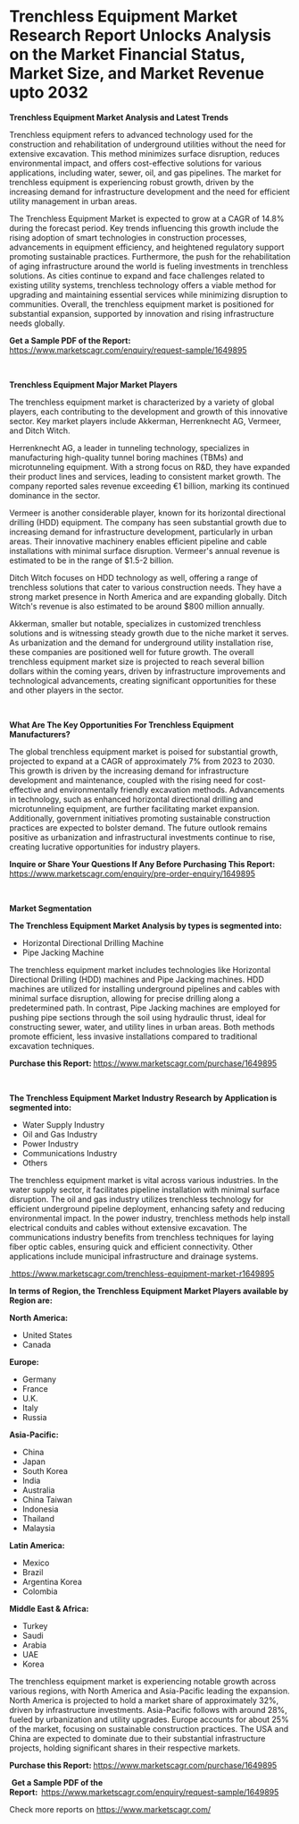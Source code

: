 <p><h1>Trenchless Equipment Market Research Report Unlocks Analysis on the Market Financial Status, Market Size, and Market Revenue upto 2032</h1></p><p><strong>Trenchless Equipment Market Analysis and Latest Trends</strong></p>
<p><p>Trenchless equipment refers to advanced technology used for the construction and rehabilitation of underground utilities without the need for extensive excavation. This method minimizes surface disruption, reduces environmental impact, and offers cost-effective solutions for various applications, including water, sewer, oil, and gas pipelines. The market for trenchless equipment is experiencing robust growth, driven by the increasing demand for infrastructure development and the need for efficient utility management in urban areas.</p><p>The Trenchless Equipment Market is expected to grow at a CAGR of 14.8% during the forecast period. Key trends influencing this growth include the rising adoption of smart technologies in construction processes, advancements in equipment efficiency, and heightened regulatory support promoting sustainable practices. Furthermore, the push for the rehabilitation of aging infrastructure around the world is fueling investments in trenchless solutions. As cities continue to expand and face challenges related to existing utility systems, trenchless technology offers a viable method for upgrading and maintaining essential services while minimizing disruption to communities. Overall, the trenchless equipment market is positioned for substantial expansion, supported by innovation and rising infrastructure needs globally.</p></p>
<p><strong>Get a Sample PDF of the Report:&nbsp;</strong> <a href="https://www.marketscagr.com/enquiry/request-sample/1649895?utm_campaign=3501&utm_medium=2&utm_source=Github&utm_content=ia&utm_term=08042025&utm_id=trenchless-equipment">https://www.marketscagr.com/enquiry/request-sample/1649895</a></p>
<p>&nbsp;</p>
<p><strong>Trenchless Equipment Major Market Players</strong></p>
<p><p>The trenchless equipment market is characterized by a variety of global players, each contributing to the development and growth of this innovative sector. Key market players include Akkerman, Herrenknecht AG, Vermeer, and Ditch Witch. </p><p>Herrenknecht AG, a leader in tunneling technology, specializes in manufacturing high-quality tunnel boring machines (TBMs) and microtunneling equipment. With a strong focus on R&D, they have expanded their product lines and services, leading to consistent market growth. The company reported sales revenue exceeding €1 billion, marking its continued dominance in the sector.</p><p>Vermeer is another considerable player, known for its horizontal directional drilling (HDD) equipment. The company has seen substantial growth due to increasing demand for infrastructure development, particularly in urban areas. Their innovative machinery enables efficient pipeline and cable installations with minimal surface disruption. Vermeer's annual revenue is estimated to be in the range of $1.5-2 billion.</p><p>Ditch Witch focuses on HDD technology as well, offering a range of trenchless solutions that cater to various construction needs. They have a strong market presence in North America and are expanding globally. Ditch Witch's revenue is also estimated to be around $800 million annually.</p><p>Akkerman, smaller but notable, specializes in customized trenchless solutions and is witnessing steady growth due to the niche market it serves. As urbanization and the demand for underground utility installation rise, these companies are positioned well for future growth. The overall trenchless equipment market size is projected to reach several billion dollars within the coming years, driven by infrastructure improvements and technological advancements, creating significant opportunities for these and other players in the sector.</p></p>
<p>&nbsp;</p>
<p><strong>What Are The Key Opportunities For Trenchless Equipment Manufacturers?</strong></p>
<p><p>The global trenchless equipment market is poised for substantial growth, projected to expand at a CAGR of approximately 7% from 2023 to 2030. This growth is driven by the increasing demand for infrastructure development and maintenance, coupled with the rising need for cost-effective and environmentally friendly excavation methods. Advancements in technology, such as enhanced horizontal directional drilling and microtunneling equipment, are further facilitating market expansion. Additionally, government initiatives promoting sustainable construction practices are expected to bolster demand. The future outlook remains positive as urbanization and infrastructural investments continue to rise, creating lucrative opportunities for industry players.</p></p>
<p><strong>Inquire or Share Your Questions If Any Before Purchasing This Report:</strong> <a href="https://www.marketscagr.com/enquiry/pre-order-enquiry/1649895?utm_campaign=3501&utm_medium=2&utm_source=Github&utm_content=ia&utm_term=08042025&utm_id=trenchless-equipment">https://www.marketscagr.com/enquiry/pre-order-enquiry/1649895</a></p>
<p>&nbsp;</p>
<p><strong>Market Segmentation</strong></p>
<p><strong>The Trenchless Equipment Market Analysis by types is segmented into:</strong></p>
<p><ul><li>Horizontal Directional Drilling Machine</li><li>Pipe Jacking Machine</li></ul></p>
<p><p>The trenchless equipment market includes technologies like Horizontal Directional Drilling (HDD) machines and Pipe Jacking machines. HDD machines are utilized for installing underground pipelines and cables with minimal surface disruption, allowing for precise drilling along a predetermined path. In contrast, Pipe Jacking machines are employed for pushing pipe sections through the soil using hydraulic thrust, ideal for constructing sewer, water, and utility lines in urban areas. Both methods promote efficient, less invasive installations compared to traditional excavation techniques.</p></p>
<p><strong>Purchase this Report:&nbsp;</strong><a href="https://www.marketscagr.com/purchase/1649895?utm_campaign=3501&utm_medium=2&utm_source=Github&utm_content=ia&utm_term=08042025&utm_id=trenchless-equipment">https://www.marketscagr.com/purchase/1649895</a></p>
<p>&nbsp;</p>
<p><strong>The Trenchless Equipment Market Industry Research by Application is segmented into:</strong></p>
<p><ul><li>Water Supply Industry</li><li>Oil and Gas Industry</li><li>Power Industry</li><li>Communications Industry</li><li>Others</li></ul></p>
<p><p>The trenchless equipment market is vital across various industries. In the water supply sector, it facilitates pipeline installation with minimal surface disruption. The oil and gas industry utilizes trenchless technology for efficient underground pipeline deployment, enhancing safety and reducing environmental impact. In the power industry, trenchless methods help install electrical conduits and cables without extensive excavation. The communications industry benefits from trenchless techniques for laying fiber optic cables, ensuring quick and efficient connectivity. Other applications include municipal infrastructure and drainage systems.</p></p>
<p><a href="https://www.marketscagr.com/trenchless-equipment-market-r1649895?utm_campaign=3501&utm_medium=2&utm_source=Github&utm_content=ia&utm_term=08042025&utm_id=trenchless-equipment">&nbsp;https://www.marketscagr.com/trenchless-equipment-market-r1649895</a></p>
<p><strong>In terms of Region, the Trenchless Equipment Market Players available by Region are:</strong></p>
<p>
    <p> <strong> North America: </strong>
        <ul>
            <li>United States</li>
            <li>Canada</li>
        </ul>
        </p> 
    <p> <strong> Europe: </strong>
        <ul>
            <li>Germany</li>
            <li>France</li>
            <li>U.K.</li>
            <li>Italy</li>
            <li>Russia</li>
        </ul>
        </p> 
    <p> <strong> Asia-Pacific: </strong>
        <ul>
            <li>China</li>
            <li>Japan</li>
            <li>South Korea</li>
            <li>India</li>
            <li>Australia</li>
            <li>China Taiwan</li>
            <li>Indonesia</li>
            <li>Thailand</li>
            <li>Malaysia</li>
        </ul>
        </p> 
    <p> <strong> Latin America: </strong>
        <ul>
            <li>Mexico</li>
            <li>Brazil</li>
            <li>Argentina Korea</li>
            <li>Colombia</li>
        </ul>
        </p> 
    <p> <strong> Middle East & Africa: </strong>
        <ul>
            <li>Turkey</li>
            <li>Saudi</li>
            <li>Arabia</li>
            <li>UAE</li>
            <li>Korea</li>
        </ul>
    </p>
    </p>
<p><p>The trenchless equipment market is experiencing notable growth across various regions, with North America and Asia-Pacific leading the expansion. North America is projected to hold a market share of approximately 32%, driven by infrastructure investments. Asia-Pacific follows with around 28%, fueled by urbanization and utility upgrades. Europe accounts for about 25% of the market, focusing on sustainable construction practices. The USA and China are expected to dominate due to their substantial infrastructure projects, holding significant shares in their respective markets.</p></p>
<p><strong>Purchase this Report: </strong><a href="https://www.marketscagr.com/purchase/1649895?utm_campaign=3501&utm_medium=2&utm_source=Github&utm_content=ia&utm_term=08042025&utm_id=trenchless-equipment">https://www.marketscagr.com/purchase/1649895</a></p>
<p>&nbsp;<strong>Get a Sample PDF of the Report:&nbsp;&nbsp;</strong><a href="https://www.marketscagr.com/enquiry/request-sample/1649895?utm_campaign=3501&utm_medium=2&utm_source=Github&utm_content=ia&utm_term=08042025&utm_id=trenchless-equipment">https://www.marketscagr.com/enquiry/request-sample/1649895</a></p>
<p><strong></strong></p>
<p>Check more reports on <a href="https://www.marketscagr.com/?utm_campaign=3501&utm_medium=2&utm_source=Github&utm_content=ia&utm_term=08042025&utm_id=trenchless-equipment">https://www.marketscagr.com/</a></p>